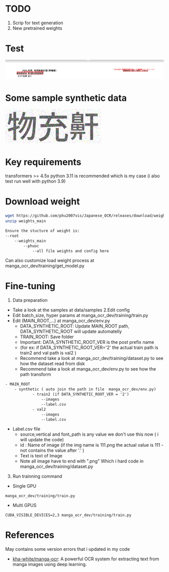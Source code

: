 # TODO

1. Scrip for text generation
2. New pretrained weights

# Test 
![plot](data/visualize.png)
# Some sample synthetic data
![plot](data/595.png)
# Key requirements
transformers >= 4.5x 
python 3.11 is recommended which is my case (i also test run well with python 3.9)
# Download weight 
```bash
wget https://github.com/phu2007vis/Japanese_OCR/releases/download/weights/weights_main.zip
unzip weights_main
```
```
Ensure the stucture of weight is:
--root
    --weights_main
        --phuoc
            --all file weights and config here
```
Can also customize load weight process at manga_ocr_dev/training/get_model.py

# Fine-tuning 
1. Data preparation
- Take a look at the samples at data/samples
2.Edit config 
- Edit batch_size, hyper params at manga_ocr_dev/training/train.py
- Edit  (MAIN_ROOT,...) at manga_ocr_dev/env.py 
    - DATA_SYNTHETIC_ROOT: Update MAIN_ROOT path, DATA_SYNTHETIC_ROOT will update  automatelly
    - TRAIN_ROOT: Save folder
    - Important: DATA_SYNTHETIC_ROOT_VER is the post prefix name 
    - (for ex: if DATA_SYNTHETIC_ROOT_VER='2' the actual train path is train2 and val path is val2 )
    - Recommend take a look at manga_ocr_dev/training/dataset.py  to see how the dataset read  from disk
    - Recommend take a look at manga_ocr_dev/env.py  to see how the path transform


```
- MAIN_ROOT
    - synthetic ( auto join the path in file  manga_ocr_dev/env.py)
            - train2 (if DATA_SYNTHETIC_ROOT_VER = '2')
                --images
                --label.csv
            - val2 
                --images
                --label.csv
```
- Label.csv file
    - source,vertical and font_path is any value we don't use this now ( i will update the code)
    - id : Name of image (if the img name is 111.png the actual value is 111 - not contains the value after '.' )
    - Text is text of Image
    - Note all image have to end with ".png" Which i hard code in manga_ocr_dev/training/dataset.py
3. Run trainning command

- Single GPU
```
manga_ocr_dev/training/train.py
```

- Multi GPUS
```
CUDA_VISIBLE_DEVICES=2,3 manga_ocr_dev/training/train.py
```
# References
May contains some version errors that i updated in my code
- [kha-white/manga-ocr](https://github.com/kha-white/manga-ocr): A powerful OCR system for extracting text from manga images using deep learning.
